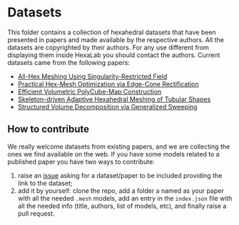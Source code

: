 # Datasets
This folder contains a collection of hexahedral datasets that have been presented in papers and made available by the respective authors. All the datasets are copyrighted by their authors. For any use different from displaying them inside HexaLab you should contact the authors. 
Current datasets came from the following papers:

- [All-Hex Meshing Using Singularity-Restricted Field](http://doi.org/10.1145/2366145.2366196)
- [Practical Hex-Mesh Optimization via Edge-Cone Rectification](http://doi.org/10.1145/2766905)
- [Efficient Volumetric PolyCube-Map Construction](http://doi.org/10.1111/cgf.13007)
- [Skeleton-driven Adaptive Hexahedral Meshing of Tubular Shapes](http://doi.org/10.1111/cgf.13021)
- [Structured Volume Decomposition via Generalized Sweeping](http://doi.org/10.1109/TVCG.2015.2473835) 

## How to contribute
We really welcome datasets from existing papers, and we are collecting the ones we find available on the web. If you have some models related to a published paper you have two ways to contribute:
1) raise an [issue](https://github.com/cnr-isti-vclab/HexaLab/issues) asking for a dataset/paper to be included providing the link to the dataset; 
2) add it by yourself: clone the repo, add a folder a named as your paper with all the needed `.mesh` models, add an entry in the `index.json` file with all the needed info (title, authors, list of models, etc), and finally raise a pull request. 

